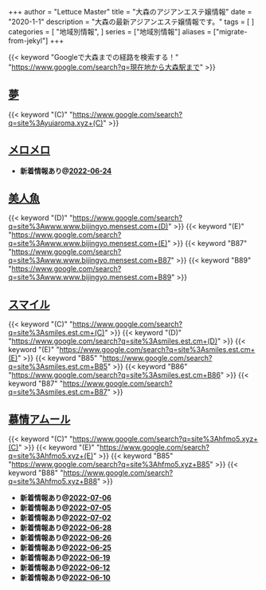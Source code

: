 +++
author = "Lettuce Master"
title = "大森のアジアンエステ嬢情報"
date = "2020-1-1"
description = "大森の最新アジアンエステ嬢情報です。"
tags = [
]
categories = [
    "地域別情報",
]
series = ["地域別情報"]
aliases = ["migrate-from-jekyl"]
+++

{{< keyword "Googleで大森までの経路を検索する！" "https://www.google.com/search?q=現在地から大森駅まで" >}}

## [夢](http://yuiaroma.xyz/)
{{< keyword "(C)" "https://www.google.com/search?q=site%3Ayuiaroma.xyz+(C)" >}} 

## [メロメロ](http://on.mznab.com/)


- **新着情報あり@[2022-06-24](/post/2022-06-24)**
## [美人魚](http://www.www.bijingyo.mensest.com/)
{{< keyword "(D)" "https://www.google.com/search?q=site%3Awww.www.bijingyo.mensest.com+(D)" >}} {{< keyword "(E)" "https://www.google.com/search?q=site%3Awww.www.bijingyo.mensest.com+(E)" >}} {{< keyword "B87" "https://www.google.com/search?q=site%3Awww.www.bijingyo.mensest.com+B87" >}} {{< keyword "B89" "https://www.google.com/search?q=site%3Awww.www.bijingyo.mensest.com+B89" >}} 

## [スマイル](https://smiles.est.cm/)
{{< keyword "(C)" "https://www.google.com/search?q=site%3Asmiles.est.cm+(C)" >}} {{< keyword "(D)" "https://www.google.com/search?q=site%3Asmiles.est.cm+(D)" >}} {{< keyword "(E)" "https://www.google.com/search?q=site%3Asmiles.est.cm+(E)" >}} {{< keyword "B85" "https://www.google.com/search?q=site%3Asmiles.est.cm+B85" >}} {{< keyword "B86" "https://www.google.com/search?q=site%3Asmiles.est.cm+B86" >}} {{< keyword "B87" "https://www.google.com/search?q=site%3Asmiles.est.cm+B87" >}} 

## [慕情アムール](http://hfmo5.xyz/)
{{< keyword "(C)" "https://www.google.com/search?q=site%3Ahfmo5.xyz+(C)" >}} {{< keyword "(E)" "https://www.google.com/search?q=site%3Ahfmo5.xyz+(E)" >}} {{< keyword "B85" "https://www.google.com/search?q=site%3Ahfmo5.xyz+B85" >}} {{< keyword "B88" "https://www.google.com/search?q=site%3Ahfmo5.xyz+B88" >}} 

- **新着情報あり@[2022-07-06](/post/2022-07-06)**
- **新着情報あり@[2022-07-05](/post/2022-07-05)**
- **新着情報あり@[2022-07-02](/post/2022-07-02)**
- **新着情報あり@[2022-06-28](/post/2022-06-28)**
- **新着情報あり@[2022-06-26](/post/2022-06-26)**
- **新着情報あり@[2022-06-25](/post/2022-06-25)**
- **新着情報あり@[2022-06-19](/post/2022-06-19)**
- **新着情報あり@[2022-06-12](/post/2022-06-12)**
- **新着情報あり@[2022-06-10](/post/2022-06-10)**
